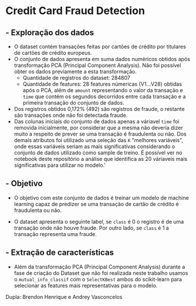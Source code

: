 # Credit Card Fraud Detection
## -  Exploração dos dados 

- O dataset contém transações feitas por cartões de crédito por titulares de cartões de crédito europeus.
- O conjunto de dados apresenta em suma dados numéricos obtidos após transformação PCA (Principal Component Analysis). Não foi possível obter os dados previamente a esta transformação.
  - Quantidade de registros do dataset: 284807
  - Quantidade de features: 28 features númericas (V1...V28) obtidas após o PCA, além de `amount` representando o valor da transação e `time` que contém os segundos decorridos entre cada transação e a primeira transação do conjunto de dados. 
- Dos registros obtidos 0,172% (492) são registros de fraude, o restante são transações onde não foi detectada fraude.
- Das colunas iniciais do conjunto de dados apenas a váriavel `time` foi removida inicialmente, por considerar que a mesma não deveria dizer muito a respeito de prever se uma transação é fraudulenta ou não. Dos demais atributos foi utilizado uma seleção das `K` "melhores variáveis", onde essas variáveis seriam as mais significativas considerando o conjunto de dados utilizado como sample de treino. É possível ver no notebook deste repositório a análise que identifica as 20 váriaveis mais significativas para utilizar no modelo.'
## - Objetivo
- O objetivo com este conjunto de dados é treinar um modelo de machine learning capaz de predizer se uma transação de cartão de crédito é fraudulenta ou não.

- O dataset apresenta o seguinte label, se `class` é 0 o registro é de uma transação onde não houve fraude. Por outro lado, se `class` é 1 a transação representa uma fraude.

 
## - Extração de características 

- Além da transformação PCA (Principal Component Analysis) durante a fase de criação do Dataset que não foi realizada neste trabalho usamos o `mutual_info_classif` com o `SelectKBest` ambos do scikit-learn para selecionar as features mais representativas para o modelo.

Dupla: Brendon Henrique e Andrey Vasconcelos
